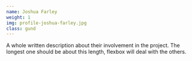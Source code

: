 ```yaml
---
name: Joshua Farley
weight: 1
img: profile-joshua-farley.jpg
class: gund
---
```

A whole written description about their involvement in the project. The longest one should be about this length, flexbox will deal with the others.
